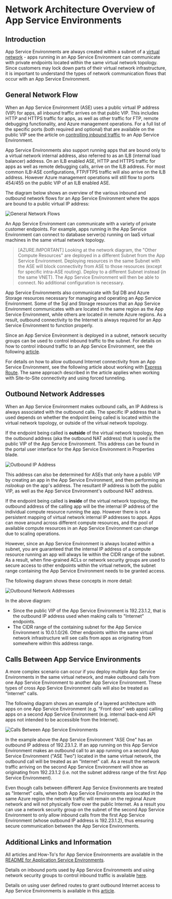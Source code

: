 <properties
    pageTitle="Network Architecture Overview of App Service Environments"
    description="Architectural overview of network topology ofApp Service Environments."
    services="app-service"
    documentationcenter=""
    author="stefsch"
    manager="wpickett"
    editor="" />
<tags
    ms.assetid="13d03a37-1fe2-4e3e-9d57-46dfb330ba52"
    ms.service="app-service"
    ms.workload="na"
    ms.tgt_pltfrm="na"
    ms.devlang="na"
    ms.topic="article"
    ms.date="10/04/2016"
    wacn.date=""
    ms.author="stefsch" />

# Network Architecture Overview of App Service Environments
## Introduction
App Service Environments are always created within a subnet of a [virtual network][virtualnetwork] - apps running in an App Service Environment can communicate with private endpoints located within the same virtual network topology.  Since customers may lock down parts of their virtual network infrastructure, it is important to understand the types of network communication flows that occur with an App Service Environment.

## General Network Flow
When an App Service Environment (ASE) uses a public virtual IP address (VIP) for apps, all inbound traffic arrives on that public VIP.  This includes HTTP and HTTPS traffic for apps, as well as other traffic for FTP, remote debugging functionality, and Azure management operations.  For a full list of the specific ports (both required and optional) that are available on the public VIP see the article on [controlling inbound traffic][controllinginboundtraffic] to an App Service Environment. 

App Service Environments also support running apps that are bound only to a virtual network internal address, also referred to as an ILB (internal load balancer) address.  On an ILB enabled ASE, HTTP and HTTPS traffic for apps as well as remote debugging calls, arrive on the ILB address.  For most common ILB-ASE configurations, FTP/FTPS traffic will also arrive on the ILB address.  However Azure management operations will still flow to ports 454/455 on the public VIP of an ILB enabled ASE.

The diagram below shows an overview of the various inbound and outbound network flows for an App Service Environment where the apps are bound to a public virtual IP address:

![General Network Flows][GeneralNetworkFlows]

An App Service Environment can communicate with a variety of private customer endpoints.  For example, apps running in the App Service Environment can connect to database server(s) running on IaaS virtual machines in the same virtual network topology.

> [AZURE.IMPORTANT]
> Looking at the network diagram, the "Other Compute Resources" are deployed in a different Subnet from the App Service Environment. Deploying resources in the same Subnet with the ASE will block connectivity from ASE to those resources (except for specific intra-ASE routing). Deploy to a different Subnet instead (in the same VNET). The App Service Environment will then be able to connect. No additional configuration is necessary.
> 
> 

App Service Environments also communicate with Sql DB and Azure Storage resources necessary for managing and operating an App Service Environment.  Some of the Sql and Storage resources that an App Service Environment communicates with are located in the same region as the App Service Environment, while others are located in remote Azure regions.  As a result, outbound connectivity to the Internet is always required for an App Service Environment to function properly. 

Since an App Service Environment is deployed in a subnet, network security groups can be used to control inbound traffic to the subnet.  For details on how to control inbound traffic to an App Service Environment, see the following [article][controllinginboundtraffic].

For details on how to allow outbound Internet connectivity from an App Service Environment, see the following article about working with [Express Route][ExpressRoute].  The same approach described in the article applies when working with Site-to-Site connectivity and using forced tunneling.

## Outbound Network Addresses
When an App Service Environment makes outbound calls, an IP Address is always associated with the outbound calls.  The specific IP address that is used depends on whether the endpoint being called is located within the virtual network topology, or outside of the virtual network topology.

If the endpoint being called is **outside** of the virtual network topology, then the outbound address (aka the outbound NAT address) that is used is the public VIP of the App Service Environment.  This address can be found in the portal user interface for the App Service Environment in Properties blade.

![Outbound IP Address][OutboundIPAddress]

This address can also be determined for ASEs that only have a public VIP by creating an app in the App Service Environment, and then performing an *nslookup* on the app's address. The resultant IP address is both the public VIP, as well as the App Service Environment's outbound NAT address.

If the endpoint being called is **inside** of the virtual network topology, the outbound address of the calling app will be the internal IP address of the individual compute resource running the app.  However there is not a persistent mapping of virtual network internal IP addresses to apps.  Apps can move around across different compute resources, and the pool of available compute resources in an App Service Environment can change due to scaling operations.

However, since an App Service Environment is always located within a subnet, you are guaranteed that the internal IP address of a compute resource running an app will always lie within the CIDR range of the subnet.  As a result, when fine-grained ACLs or network security groups are used to secure access to other endpoints within the virtual network, the subnet range containing the App Service Environment needs to be granted access.

The following diagram shows these concepts in more detail:

![Outbound Network Addresses][OutboundNetworkAddresses]

In the above diagram:

* Since the public VIP of the App Service Environment is 192.23.1.2, that is the outbound IP address used when making calls to "Internet" endpoints.
* The CIDR range of the containing subnet for the App Service Environment is 10.0.1.0/26.  Other endpoints within the same virtual network infrastructure will see calls from apps as originating from somewhere within this address range.

## Calls Between App Service Environments
A more complex scenario can occur if you deploy multiple App Service Environments in the same virtual network, and make outbound calls from one App Service Environment to another App Service Environment.  These types of cross App Service Environment calls will also be treated as "Internet" calls.

The following diagram shows an example of a layered architecture with apps on one App Service Environment (e.g. "Front door" web apps) calling apps on a second App Service Environment (e.g. internal back-end API apps not intended to be accessible from the Internet). 

![Calls Between App Service Environments][CallsBetweenAppServiceEnvironments] 

In the example above the App Service Environment "ASE One" has an outbound IP address of 192.23.1.2.  If an app running on this App Service Environment makes an outbound call to an app running on a second App Service Environment ("ASE Two") located in the same virtual network, the outbound call will be treated as an "Internet" call.  As a result the network traffic arriving on the second App Service Environment will show as originating from 192.23.1.2 (i.e. not the subnet address range of the first App Service Environment).

Even though calls between different App Service Environments are treated as "Internet" calls, when both App Service Environments are located in the same Azure region the network traffic will remain on the regional Azure network and will not physically flow over the public Internet.  As a result you can use a network security group on the subnet of the second App Service Environment to only allow inbound calls from the first App Service Environment (whose outbound IP address is 192.23.1.2), thus ensuring secure communication between the App Service Environments.

## Additional Links and Information
All articles and How-To's for App Service Environments are available in the [README for Application Service Environments](/documentation/articles/app-service-app-service-environments-readme/).

Details on inbound ports used by App Service Environments and using network security groups to control inbound traffic is available [here][controllinginboundtraffic].

Details on using user defined routes to grant outbound Internet access to App Service Environments is available in this [article][ExpressRoute]. 

<!-- LINKS -->
[virtualnetwork]: http://azure.microsoft.com/services/networking/
[controllinginboundtraffic]:  /documentation/articles/app-service-app-service-environment-control-inbound-traffic/
[ExpressRoute]:  /documentation/articles/app-service-app-service-environment-network-configuration-expressroute/

<!-- IMAGES -->
[GeneralNetworkFlows]: ./media/app-service-app-service-environment-network-architecture-overview/NetworkOverview-1.png
[OutboundIPAddress]: ./media/app-service-app-service-environment-network-architecture-overview/OutboundIPAddress-1.png
[OutboundNetworkAddresses]: ./media/app-service-app-service-environment-network-architecture-overview/OutboundNetworkAddresses-1.png
[CallsBetweenAppServiceEnvironments]: ./media/app-service-app-service-environment-network-architecture-overview/CallsBetweenEnvironments-1.png

